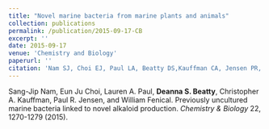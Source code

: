 ```yaml
---
title: "Novel marine bacteria from marine plants and animals"
collection: publications
permalink: /publication/2015-09-17-CB
excerpt: ''
date: 2015-09-17
venue: 'Chemistry and Biology'
paperurl: ''
citation: 'Nam SJ, Choi EJ, Paul LA, Beatty DS,Kauffman CA, Jensen PR, and Fenical W. (2015). &quot;Previously uncultured marine bacteria linked to novel alkaloid production.&quot; <i>Chemistry and Biology</i>. 22, 1270-1279.'
---
```

Sang-Jip Nam, Eun Ju Choi, Lauren A. Paul, **Deanna S. Beatty**, Christopher A. Kauffman, Paul R. Jensen, and William Fenical. Previously uncultured marine bacteria linked to novel alkaloid production. _Chemistry & Biology_ 22, 1270-1279 (2015).


